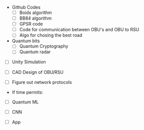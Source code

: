 
* Github Codes
  - [ ] Boids algorithm
  - [ ] BB84 algorithm
  - [ ] GPSR code
  - [ ] Code for communication between OBU's and OBU to RSU 
  - [ ] Algo for chosing the best road

* Quantum bits
  - [ ] Quantum Cryptography
  - [ ] Quantum radar

- [ ] Unity Simulation
- [ ] CAD Design of OBU/RSU
  
- [ ] Figure out network protocols

* If time permits:
 - [ ] Quantum ML
 - [ ] CNN
 - [ ] App
 
